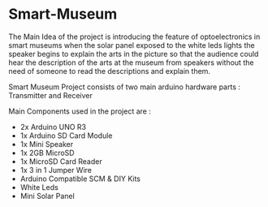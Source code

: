 # Smart-Museum

The Main Idea of the project is introducing the feature of optoelectronics in smart museums when the solar panel exposed to the white leds lights the speaker begins to explain the arts in the picture so that the audience could hear the description of the arts at the museum from speakers without the need of someone to read the descriptions and explain them.

Smart Museum Project consists of two main arduino hardware parts : Transmitter and Receiver 

Main Components used in the project are :

- 2x Arduino UNO R3
- 1x Arduino SD Card Module
- 1x Mini Speaker
- 1x 2GB MicroSD
- 1x MicroSD Card Reader
- 1x 3 in 1 Jumper Wire
- Arduino Compatible SCM & DIY Kits
- White Leds
- Mini Solar Panel
